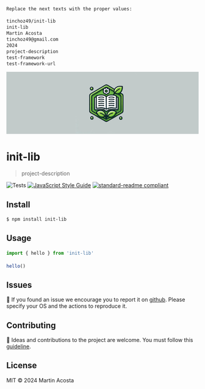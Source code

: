 ```
Replace the next texts with the proper values:

tinchoz49/init-lib
init-lib
Martin Acosta
tinchoz49@gmail.com
2024
project-description
test-framework
test-framework-url
```

![project-description](.github/assets/logo.png 'project-description')

# init-lib

> project-description

![Tests](https://github.com/tinchoz49/init-lib/actions/workflows/test.yml/badge.svg)
[![JavaScript Style Guide](https://img.shields.io/badge/code_style-standard--ext-05ae89.svg)](https://github.com/tinchoz49/eslint-config-standard-ext)
[![standard-readme compliant](https://img.shields.io/badge/readme%20style-standard-brightgreen.svg?style=flat)](https://github.com/RichardLitt/standard-readme)

## Install

```bash
$ npm install init-lib
```

## Usage

```js
import { hello } from 'init-lib'

hello()
```

## Issues

:bug: If you found an issue we encourage you to report it on [github](https://github.com/tinchoz49/init-lib/issues). Please specify your OS and the actions to reproduce it.

## Contributing

:busts_in_silhouette: Ideas and contributions to the project are welcome. You must follow this [guideline](https://github.com/tinchoz49/init-lib/blob/main/CONTRIBUTING.md).

## License

MIT © 2024 Martin Acosta
